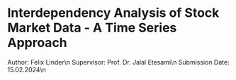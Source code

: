 # Interdependency Analysis of Stock Market Data - A Time Series Approach
Author: Felix Linder\n
Supervisor: Prof. Dr. Jalal Etesami\n
Submission Date: 15.02.2024\n
